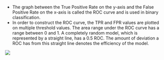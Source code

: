 - The graph between the True Positive Rate on the y-axis and the False Positive Rate on the x-axis is called the ROC curve and is used in binary classification.
- In order to construct the ROC curve, the TPR and FPR values are plotted on multiple threshold values. The area range under the ROC curve has a range between 0 and 1. A completely random model, which is represented by a straight line, has a 0.5 ROC. The amount of deviation a ROC has from this straight line denotes the efficiency of the model.

![](https://media.licdn.com/dms/image/D5612AQEX7YBiwqez3Q/article-inline_image-shrink_1500_2232/0/1709208779154?e=1723075200&v=beta&t=CmemhbsDoXFjtM81cZCMRxN01coxaVGn4JuS9Ajj6Sw)